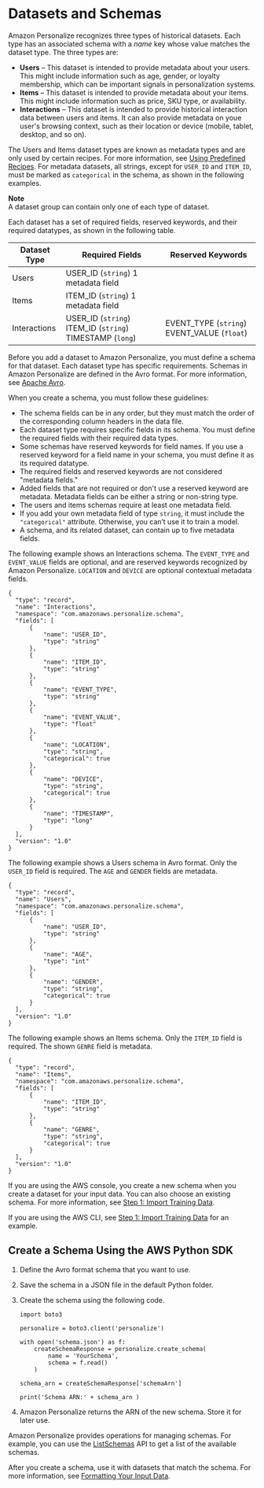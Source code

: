 # Datasets and Schemas<a name="how-it-works-dataset-schema"></a>

Amazon Personalize recognizes three types of historical datasets\. Each type has an associated schema with a *name* key whose value matches the dataset type\. The three types are:
+ **Users** – This dataset is intended to provide metadata about your users\. This might include information such as age, gender, or loyalty membership, which can be important signals in personalization systems\.
+ **Items** – This dataset is intended to provide metadata about your items\. This might include information such as price, SKU type, or availability\.
+ **Interactions** – This dataset is intended to provide historical interaction data between users and items\. It can also provide metadata on youe user's browsing context, such as their location or device \(mobile, tablet, desktop, and so on\)\.

The Users and Items dataset types are known as metadata types and are only used by certain recipes\. For more information, see [Using Predefined Recipes](working-with-predefined-recipes.md)\. For metadata datasets, all strings, except for `USER_ID` and `ITEM_ID`, must be marked as `categorical` in the schema, as shown in the following examples\.

**Note**  
A dataset group can contain only one of each type of dataset\.

Each dataset has a set of required fields, reserved keywords, and their required datatypes, as shown in the following table\.


| Dataset Type | Required Fields | Reserved Keywords | 
| --- | --- | --- | 
| Users |  USER\_ID \(`string`\) 1 metadata field  |  | 
| Items |  ITEM\_ID \(`string`\) 1 metadata field  |  | 
| Interactions |  USER\_ID \(`string`\) ITEM\_ID \(`string`\) TIMESTAMP \(`long`\)  |  EVENT\_TYPE \(`string`\) EVENT\_VALUE \(`float`\)  | 

Before you add a dataset to Amazon Personalize, you must define a schema for that dataset\. Each dataset type has specific requirements\. Schemas in Amazon Personalize are defined in the Avro format\. For more information, see [Apache Avro](https://avro.apache.org/docs/current/)\.

When you create a schema, you must follow these guidelines:
+ The schema fields can be in any order, but they must match the order of the corresponding column headers in the data file\.
+ Each dataset type requires specific fields in its schema\. You must define the required fields with their required data types\.
+ Some schemas have reserved keywords for field names\. If you use a reserved keyword for a field name in your schema, you must define it as its required datatype\.
+ The required fields and reserved keywords are not considered "metadata fields\."
+ Added fields that are not required or don't use a reserved keyword are metadata\. Metadata fields can be either a string or non\-string type\.
+ The users and items schemas require at least one metadata field\.
+ If you add your own metadata field of type `string`, it must include the `"categorical"` attribute\. Otherwise, you can’t use it to train a model\.
+ A schema, and its related dataset, can contain up to five metadata fields\.

The following example shows an Interactions schema\. The `EVENT_TYPE` and `EVENT_VALUE` fields are optional, and are reserved keywords recognized by Amazon Personalize\. `LOCATION` and `DEVICE` are optional contextual metadata fields\.

```
{
  "type": "record",
  "name": "Interactions",
  "namespace": "com.amazonaws.personalize.schema",
  "fields": [
      {
          "name": "USER_ID",
          "type": "string"
      },
      {
          "name": "ITEM_ID",
          "type": "string"
      },
      {
          "name": "EVENT_TYPE",
          "type": "string"
      },
      {
          "name": "EVENT_VALUE",
          "type": "float"
      },
      {
          "name": "LOCATION",
          "type": "string",
          "categorical": true
      },
      {
          "name": "DEVICE",
          "type": "string",
          "categorical": true
      },
      {
          "name": "TIMESTAMP",
          "type": "long"
      }
  ],
  "version": "1.0"
}
```

The following example shows a Users schema in Avro format\. Only the `USER_ID` field is required\. The `AGE` and `GENDER` fields are metadata\.

```
{
  "type": "record",
  "name": "Users",
  "namespace": "com.amazonaws.personalize.schema",
  "fields": [
      {
          "name": "USER_ID",
          "type": "string"
      },
      {
          "name": "AGE",
          "type": "int"
      },
      {
          "name": "GENDER",
          "type": "string",
          "categorical": true
      }
  ],
  "version": "1.0"
}
```

The following example shows an Items schema\. Only the `ITEM_ID` field is required\. The shown `GENRE` field is metadata\.

```
{
  "type": "record",
  "name": "Items",
  "namespace": "com.amazonaws.personalize.schema",
  "fields": [
      {
          "name": "ITEM_ID",
          "type": "string"
      },
      {
          "name": "GENRE",
          "type": "string",
          "categorical": true
      }
  ],
  "version": "1.0"
}
```

If you are using the AWS console, you create a new schema when you create a dataset for your input data\. You can also choose an existing schema\. For more information, see [Step 1: Import Training Data](getting-started-console.md#getting-started-console-import-dataset)\.

If you are using the AWS CLI, see [Step 1: Import Training Data](getting-started-cli.md#gs-create-ds) for an example\.

## Create a Schema Using the AWS Python SDK<a name="python-schema-ex"></a>

1. Define the Avro format schema that you want to use\.

1. Save the schema in a JSON file in the default Python folder\.

1. Create the schema using the following code\.

   ```
   import boto3
   
   personalize = boto3.client('personalize')
   
   with open('schema.json') as f:
       createSchemaResponse = personalize.create_schema(
           name = 'YourSchema',
           schema = f.read()
       )
   
   schema_arn = createSchemaResponse['schemaArn']
   
   print('Schema ARN:' + schema_arn )
   ```

1. Amazon Personalize returns the ARN of the new schema\. Store it for later use\.

Amazon Personalize provides operations for managing schemas\. For example, you can use the [ListSchemas](API_ListSchemas.md) API to get a list of the available schemas\.

After you create a schema, use it with datasets that match the schema\. For more information, see [Formatting Your Input Data](data-prep-formatting.md)\.